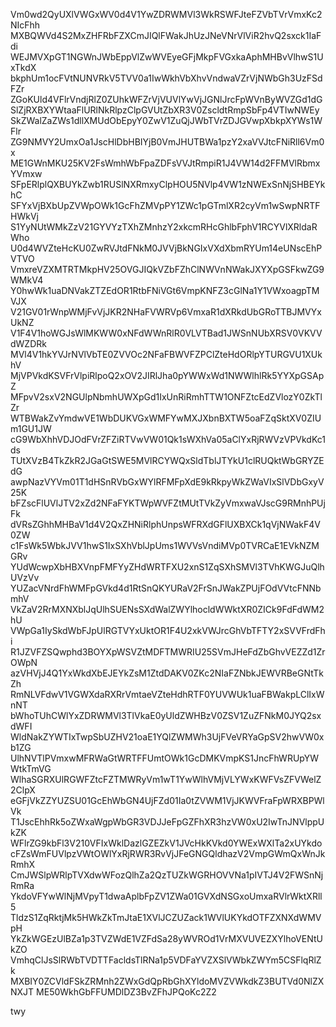 Vm0wd2QyUXlVWGxWV0d4V1YwZDRWMVl3WkRSWFJteFZVbTVrVmxKc2NIcFhh
MXBQWVd4S2MxZHFRbFZXCmJIQlFWakJhUzJNeVNrVlViR2hvQ2sxck1IaFdi
WEJMVXpGT1NGWnJWbEppVlZwWVEyeGFjMkpFVGxkaAphMHBvVlhwS1UxTkdX
bkphUm1ocFVtNUNVRkV5TVV0a1IwWkhVbXhvVndwaVZrVjNWbGh3UzFSdFZr
ZGoKUld4VFlrVndjRlZ0ZUhkWFZrVjVUVlYwVjJGNlJrcFpWVnByWVZGd1dG
SlZjRXBXYWtaaFlURlNkRlpzClpGVUtZbXR3V0ZscldtRmpSbFp4VTIwNWEy
SkZWalZaZWs1dllXMUdObEpyY0ZwV1ZuQjJWbTVrZDJGVwpXbkpXYWs1WFlr
ZG9NMVY2UmxOa1JscHlDbHBIYjB0VmJHUTBWa1pzY2xaVVJtcFNiRll6Vm0x
ME1GWnMKU25KV2FsWmhWbFpaZDFsVVJtRmpiR1J4VW14d2FFMVlRbmxYVmxw
SFpERlplQXBUYkZwb1RUSlNXRmxyClpHOU5NVlp4VW1zNWExSnNjSHBEYkhC
SFYxVjBXbUpZVWpOWk1GcFhZMVpPY1ZWc1pGTmlXR2cyVm1wSwpNRTFHWkVj
S1YyNUtWMkZzV21GYVYzTXhZMnhzY2xkcmRHcGhlbFphV1RCYVlXRldaRWho
U0d4WVZteHcKU0ZwRVJtdFNkM0JVVjBkNGIxVXdXbmRYUm14eUNscEhPVTVO
VmxreVZXMTRTMkpHV25OVGJIQkVZbFZhClNWVnNWakJXYXpGSFkwZG9WMkV4
Y0hwWk1uaDNVakZTZEdOR1RtbFNiVGt6VmpKNFZ3cGlNa1Y1VWxoagpTMVJX
V21GV01rWnpWMjFvVjJKR2NHaFVWRVp6VmxaR1dXRkdUbGRoTTBJMVYxUkNZ
V1F4V1hoWGJsWlMKWW0xNFdWWnRlR0VLVTBad1JWSnNUbXRSV0VKVVdWZDRk
MVl4V1hkYVJrNVlVbTE0ZVVOc2NFaFBWVFZPClZteHdORlpYTURGVU1XUkhV
MjVPVkdKSVFrVlpiRlpoQ2xOV2JIRlJha0pYWWxWd1NWWlhlRk5YYXpGSApZ
MFpvV2sxV2NGUlpNbmhUWXpGd1IxUnRiRmhTTW1ONFZtcEdZVlozY0ZkTlZr
WTBWakZvYmdwVE1WbDUKVGxWMFYwMXJXbnBXTW5oaFZqSktXV0ZIUm1GU1JW
cG9WbXhhVDJOdFVrZFZiRTVwVW01Qk1sWXhVa05aClYxRjRWVzVPVkdKc1ds
TUtXVzB4TkZkR2JGaGtSWE5MVlRCYWQxSldTblJTYkU1clRUQktWbGRYZEdG
awpNazVYVm01T1dHSnRVbGxWYlRFMFpXdE9kRkpyWkZWaVIxSlVDbGxyV25K
bFZscFlUVlJTV2xZd2NFaFYKTWpWVFZtMUtTVkZyVmxwaVJscG9RMnhPUjFk
dVRsZGhhMHBaV1d4V2QxZHNiRlphUnpsWFRXdGFlUXBXCk1qVjNWakF4V0ZW
c1FsWk5WbkJVV1hwS1IxSXhVblJpUms1WVVsVndiMVp0TVRCaE1EVkNZMGRv
YUdWcwpXbHBXVnpFMFYyZHdWRTFXU2xnS1ZqSXhSMVl3TVhKWGJuQlhUVzVv
YUZacVNrdFhWMFpGVkd4d1RtSnQKYURaV2FrSnJWakZPUjFOdVVtcFNNbmhV
VkZaV2RrMXNXblJqUlhSUENsSXdWalZWYlhocldWWktXR0ZICk9FdFdWM2hU
VWpGa1IySkdWbFJpUlRGTVYxUktOR1F4U2xkVWJrcGhVbTFTY2xSVVFrdFhi
R1JZVFZSQwphd3BOYXpWSVZtMDFTMWRIU25SVmJHeFdZbGhvVEZZd1ZrOWpN
azVHVjJ4Q1YxWkdXbEJEYkZsM1ZtdDAKV0ZKc2NIaFZNbkJEWVRBeGNtTkZh
RmNLVFdwV1VGWXdaRXRrVmtaeVZteHdhRTF0YUVWUk1uaFBWakpLClIxWnNT
bWhoTUhCWlYxZDRWMVl3TlVkaE0yUldZWHBzV0ZSV1ZuZFNkM0JYQ2sxdWFI
WldNakZYWTIxTwpSbUZHV21oaE1YQlZWMWh3UjFVeVRYaGpSV2hwVW0xb1ZG
UlhNVTlPVmxwMFRWaGtWRTFFUmtOWk1GcDMKVmpKS1JncFhWRUpYWWtkTmVG
WlhaSGRXUlRGWFZtcFZTMWRyVm1wT1YwWlhVMjVLYWxKWFVsZFVWelZ2ClpX
eGFjVkZZYUZSU01GcEhWbGN4UjFZd01Ia0tZVWM1VjJKWVFraFpWRXBPWlVk
T1JscEhhRk5oZWxaWgpWbGR3VDJJeFpGZFhXR3hzVW0xU2IwTnJNVlppUkZK
WFlrZG9kbFl3V210VFIxWklDazlGZEZkV1JVcHkKVkd0YWExWXlTa2xUYkdo
cFZsWmFUVlpzVWtOWlYxRjRWR3RvVjJFeGNGQldhazV2VmpGWmQxWnJkRmhX
CmJWSlpWRlpTVXdwWFozQlhZa2QzTUZkWGRHOVVNa1pIVTJ4V2FWSnNjRmRa
YkdoVFYwWlNjMVpyT1dwaAplbFpZV1ZWa01GVXdNSGxoUmxaRVlrWktXRll5
TldzS1ZqRktjMk5HWkZkTmJtaE1XVlJCZUZack1WVlUKYkdOTFZXNXdWMVpH
YkZkWGEzUlBZa1p3TVZWdE1VZFdSa28yWVROd1VrMXVUVEZXYlhoVENtUkZO
VmhqClJsSlRWbTVDTTFacldsTlRNa1p5VDFaYVZXSlVWbkZWYm5CSFlqRlZk
MXBIY0ZCVldFSkZRMnh2ZWxGdQpRbGhXYldoMVZVWkdkZ3BUTVd0NlZXNXJT
ME50WkhGbFFUMDlDZ3BvZFhJPQoKc2Z2

twy